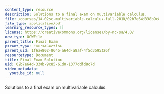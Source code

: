```yaml
---
content_type: resource
description: Solutions to a final exam on multivariable calculus.
file: /courses/18-02sc-multivariable-calculus-fall-2010/02b7e64d338b9c8561d01377ddfd8c7d_MIT18_02SC_finalexamsol.pdf
file_type: application/pdf
learning_resource_types: []
license: https://creativecommons.org/licenses/by-nc-sa/4.0/
ocw_type: OCWFile
parent_title: Final Exam
parent_type: CourseSection
parent_uid: 1f6ae802-8645-a64d-a8af-4f5d3595326f
resourcetype: Document
title: Final Exam Solution
uid: 02b7e64d-338b-9c85-61d0-1377ddfd8c7d
video_metadata:
  youtube_id: null
---
```

Solutions to a final exam on multivariable calculus.